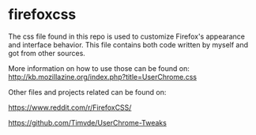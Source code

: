 # firefoxcss
The css file found in this repo is used to customize Firefox's appearance and interface behavior.
This file contains both code written by myself and got from other sources.

More information on how to use those can be found on: 
http://kb.mozillazine.org/index.php?title=UserChrome.css

Other files and projects related can be found on:

https://www.reddit.com/r/FirefoxCSS/

https://github.com/Timvde/UserChrome-Tweaks
